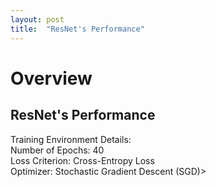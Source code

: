 ```yaml
---
layout: post
title:  "ResNet's Performance"
---
```

# Overview
## ResNet's Performance
Training Environment Details: <br/>
Number of Epochs: 40 <br/>
Loss Criterion: Cross-Entropy Loss <br/>
Optimizer: Stochastic Gradient Descent (SGD)> <br/>
